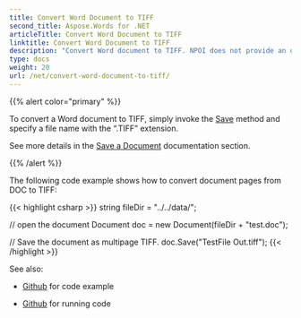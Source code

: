 ```yaml
---
title: Convert Word Document to TIFF
second_title: Aspose.Words for .NET
articleTitle: Convert Word Document to TIFF
linktitle: Convert Word Document to TIFF
description: "Convert Word document to TIFF. NPOI does not provide an opportunity to work with formats other than Word using C#."
type: docs
weight: 20
url: /net/convert-word-document-to-tiff/
---
```


{{% alert color="primary" %}}

To convert a Word document to TIFF, simply invoke the [Save](https://reference.aspose.com/words/net/aspose.words/document/save/#save/) method and specify a file name with the “.TIFF” extension.

See more details in the [Save a Document](/words/net/save-a-document/) documentation section.

{{% /alert %}}

The following code example shows how to convert document pages from DOC to TIFF:

{{< highlight csharp >}}
string fileDir = "../../data/";

// open the document
Document doc = new Document(fileDir + "test.doc");

// Save the document as multipage TIFF.
doc.Save("TestFile Out.tiff");
{{< /highlight >}}

See also:

- [Github](https://github.com/aspose-words/Aspose.Words-for-.NET/releases/tag/Aspose.WordsFeaturesmissinginNPOIv1.2) for code example

- [Github](https://github.com/asposewords/Aspose.Words-for-.NET/releases/download/Aspose.WordsFeaturesmissinginNPOIv1.2/08.02-ConvertWordDocumentToTIFF.zip) for running code
